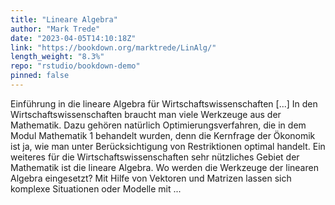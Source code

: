 ```yaml
---
title: "Lineare Algebra"
author: "Mark Trede"
date: "2023-04-05T14:10:18Z"
link: "https://bookdown.org/marktrede/LinAlg/"
length_weight: "8.3%"
repo: "rstudio/bookdown-demo"
pinned: false
---
```


Einführung in die lineare Algebra für Wirtschaftswissenschaften [...] In den Wirtschaftswissenschaften braucht man viele Werkzeuge aus der
Mathematik. Dazu gehören natürlich Optimierungsverfahren, die in dem
Modul Mathematik 1 behandelt wurden, denn die Kernfrage der Ökonomik
ist ja, wie man unter Berücksichtigung von Restriktionen optimal handelt.
Ein weiteres für die Wirtschaftswissenschaften sehr nützliches Gebiet der
Mathematik ist die lineare Algebra. Wo werden die Werkzeuge der
linearen Algebra eingesetzt? Mit Hilfe von Vektoren und Matrizen lassen sich komplexe
Situationen oder Modelle mit ...
